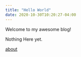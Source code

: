 ```yaml
---
title: "Hello World"
date: 2020-10-30T10:20:27-04:00
---
```


Welcome to my awesome blog!

Nothing Here yet.

[about](/about)